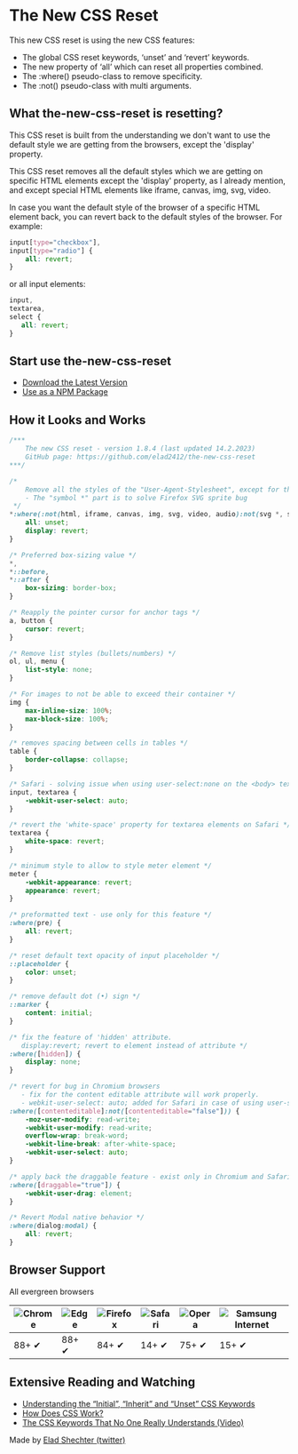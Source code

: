 # The New CSS Reset

This new CSS reset is using the new CSS features:
- The global CSS reset keywords, ‘unset’ and ‘revert’ keywords.
- The new property of ‘all’ which can reset all properties combined.
- The :where() pseudo-class to remove specificity.
- The :not() pseudo-class with multi arguments.

## What the-new-css-reset is resetting?
This CSS reset is built from the understanding we don't want to use the default style we are getting from the browsers, except the 'display' property.

This CSS reset removes all the default styles which we are getting on specific HTML elements except the 'display' property, as I already mention, and except special HTML elements like iframe, canvas, img, svg, video.

In case you want the default style of the browser of a specific HTML element back, you can revert back to the default styles of the browser. For example:
```css
input[type="checkbox"],
input[type="radio"] {
    all: revert;
}
 ```
 
 or all input elements:
 ```css
 input,
 textarea,
 select {
    all: revert;
 }
 ```
## Start use the-new-css-reset
- [Download the Latest Version](https://raw.githubusercontent.com/elad2412/the-new-css-reset/main/css/reset.css)
- [Use as a NPM Package](https://www.npmjs.com/package/the-new-css-reset)

## How it Looks and Works
```css
/***
    The new CSS reset - version 1.8.4 (last updated 14.2.2023)
    GitHub page: https://github.com/elad2412/the-new-css-reset
***/

/*
    Remove all the styles of the "User-Agent-Stylesheet", except for the 'display' property
    - The "symbol *" part is to solve Firefox SVG sprite bug
 */
*:where(:not(html, iframe, canvas, img, svg, video, audio):not(svg *, symbol *)) {
    all: unset;
    display: revert;
}

/* Preferred box-sizing value */
*,
*::before,
*::after {
    box-sizing: border-box;
}

/* Reapply the pointer cursor for anchor tags */
a, button {
    cursor: revert;
}

/* Remove list styles (bullets/numbers) */
ol, ul, menu {
    list-style: none;
}

/* For images to not be able to exceed their container */
img {
    max-inline-size: 100%;
    max-block-size: 100%;
}

/* removes spacing between cells in tables */
table {
    border-collapse: collapse;
}

/* Safari - solving issue when using user-select:none on the <body> text input doesn't working */
input, textarea {
    -webkit-user-select: auto;
}

/* revert the 'white-space' property for textarea elements on Safari */
textarea {
    white-space: revert;
}

/* minimum style to allow to style meter element */
meter {
    -webkit-appearance: revert;
    appearance: revert;
}

/* preformatted text - use only for this feature */
:where(pre) {
    all: revert;
}

/* reset default text opacity of input placeholder */
::placeholder {
    color: unset;
}

/* remove default dot (•) sign */
::marker {
    content: initial;
}

/* fix the feature of 'hidden' attribute.
   display:revert; revert to element instead of attribute */
:where([hidden]) {
    display: none;
}

/* revert for bug in Chromium browsers
   - fix for the content editable attribute will work properly.
   - webkit-user-select: auto; added for Safari in case of using user-select:none on wrapper element*/
:where([contenteditable]:not([contenteditable="false"])) {
    -moz-user-modify: read-write;
    -webkit-user-modify: read-write;
    overflow-wrap: break-word;
    -webkit-line-break: after-white-space;
    -webkit-user-select: auto;
}

/* apply back the draggable feature - exist only in Chromium and Safari */
:where([draggable="true"]) {
    -webkit-user-drag: element;
}

/* Revert Modal native behavior */
:where(dialog:modal) {
    all: revert;
}
```
## Browser Support
All evergreen browsers 

![Chrome](https://raw.githubusercontent.com/alrra/browser-logos/master/src/chrome/chrome_48x48.png) | ![Edge](https://raw.githubusercontent.com/alrra/browser-logos/master/src/edge/edge_48x48.png) | ![Firefox](https://raw.githubusercontent.com/alrra/browser-logos/master/src/firefox/firefox_48x48.png) | ![Safari](https://raw.githubusercontent.com/alrra/browser-logos/master/src/safari/safari_48x48.png) | ![Opera](https://raw.githubusercontent.com/alrra/browser-logos/master/src/opera/opera_48x48.png) | ![Samsung Internet](https://raw.githubusercontent.com/alrra/browser-logos/master/src/samsung-internet/samsung-internet_48x48.png)
--- | --- | --- | --- | --- | --- |
88+ ✔ | 88+ ✔ | 84+ ✔ | 14+ ✔ | 75+ ✔ | 15+ ✔ |

## Extensive Reading and Watching
- [Understanding the “Initial”, “Inherit” and “Unset” CSS Keywords](https://elad.medium.com/understanding-the-initial-inherit-and-unset-css-keywords-2d70b7121695)
- [How Does CSS Work?](https://elad.medium.com/how-does-css-work-92fe7116916d)
- [The CSS Keywords That No One Really Understands (Video)](https://www.youtube.com/watch?v=nnhUBRRhKW0)

Made by [Elad Shechter (twitter)](https://twitter.com/eladsc)

